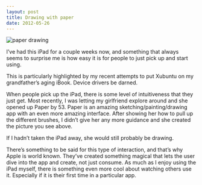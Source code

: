 ```yaml
---
layout: post
title: Drawing with paper
date: 2012-05-26
---
```


![paper drawing](http://dregerkq.files.wordpress.com/2012/05/20120527-000319.jpg?w=640)

I’ve had this iPad for a couple weeks now, and something that always seems to surprise me is how easy it is for people to just pick up and start using.

This is particularly highlighted by my recent attempts to put Xubuntu on my grandfather’s aging iBook. Device drivers be darned.

When people pick up the iPad, there is some level of intuitiveness that they just get. Most recently, I was letting my girlfriend explore around and she opened up Paper by 53. Paper is an amazing sketching/painting/drawing app with an even more amazing interface. After showing her how to pull up the different brushes, I didn’t give her any more guidance and she created the picture you see above.

If I hadn’t taken the iPad away, she would still probably be drawing.

There’s something to be said for this type of interaction, and that’s why Apple is world known. They’ve created something magical that lets the user dive into the app and create, not just consume. As much as I enjoy using the iPad myself, there is something even more cool about watching others use it. Especially if it is their first time in a particular app.